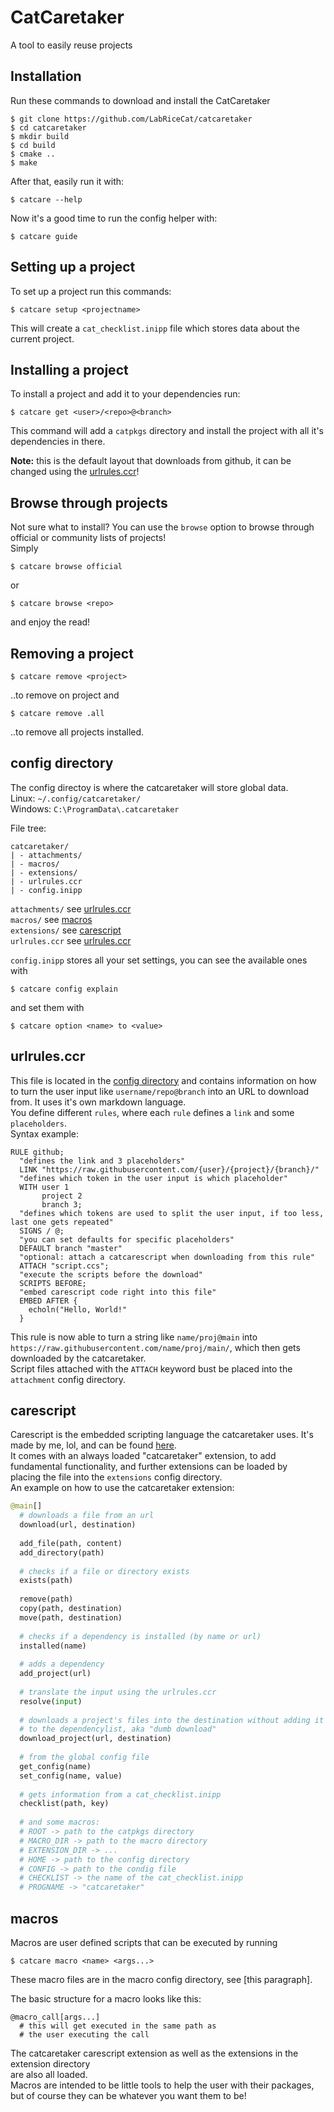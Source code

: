 # CatCaretaker
A tool to easily reuse projects

## Installation
Run these commands to download and install the CatCaretaker
```
$ git clone https://github.com/LabRiceCat/catcaretaker
$ cd catcaretaker
$ mkdir build
$ cd build
$ cmake ..
$ make
```

After that, easily run it with:
```
$ catcare --help
```
Now it's a good time to run the config helper with:
```
$ catcare guide
```

## Setting up a project
To set up a project run this commands:
```
$ catcare setup <projectname>
```
This will create a `cat_checklist.inipp` file which stores data about the current project.

## Installing a project
To install a project and add it to your dependencies run:
```
$ catcare get <user>/<repo>@<branch>
```
This command will add a `catpkgs` directory and install the project with all it's dependencies in there.

**Note:** this is the default layout that downloads from github, it can be changed using the [urlrules.ccr]()!

## Browse through projects
Not sure what to install? You can use the `browse` option to browse through official or community lists of projects!  
Simply
```
$ catcare browse official
```
or
```
$ catcare browse <repo>
```
and enjoy the read!

## Removing a project
```
$ catcare remove <project>
```
..to remove on project and
```
$ catcare remove .all
```
..to remove all projects installed.

## config directory
The config directoy is where the catcaretaker will store global data.  
Linux: `~/.config/catcaretaker/`  
Windows: `C:\ProgramData\.catcaretaker` 

File tree:
```
catcaretaker/
| - attachments/
| - macros/
| - extensions/
| - urlrules.ccr
| - config.inipp
``` 
`attachments/` see [urlrules.ccr]()  
`macros/` see [macros]()  
`extensions/` see [carescript]()  
`urlrules.ccr` see [urlrules.ccr]()  

`config.inipp` stores all your set settings, you can see the available ones with
```
$ catcare config explain
```
and set them with
```
$ catcare option <name> to <value>
```

## urlrules.ccr
This file is located in the [config directory]() and contains information on how to turn the user input like
`username/repo@branch` into an URL to download from. It uses it's own markdown language.  
You define different `rules`, where each `rule` defines a `link` and some `placeholders`.  
Syntax example:
```
RULE github;
  "defines the link and 3 placeholders"
  LINK "https://raw.githubusercontent.com/{user}/{project}/{branch}/"
  "defines which token in the user input is which placeholder"
  WITH user 1
       project 2
       branch 3;
  "defines which tokens are used to split the user input, if too less, last one gets repeated"
  SIGNS / @;
  "you can set defaults for specific placeholders"
  DEFAULT branch "master"
  "optional: attach a catcarescript when downloading from this rule"
  ATTACH "script.ccs";
  "execute the scripts before the download"
  SCRIPTS BEFORE; 
  "embed carescript code right into this file"
  EMBED AFTER {
    echoln("Hello, World!"
  }
```
This rule is now able to turn a string like `name/proj@main` into   
`https://raw.githubusercontent.com/name/proj/main/`, which then gets downloaded by the catcaretaker.  
Script files attached with the `ATTACH` keyword bust be placed into the `attachment` config directory.

## carescript
Carescript is the embedded scripting language the catcaretaker uses. It's made by me, lol, and can be found [here]().  
It comes with an always loaded "catcaretaker" extension, to add fundamental functionality, and further extensions can be loaded by  
placing the file into the `extensions` config directory.  
An example on how to use the catcaretaker extension:
```py
@main[]
  # downloads a file from an url
  download(url, destination)
  
  add_file(path, content)
  add_directory(path)
  
  # checks if a file or directory exists
  exists(path)
  
  remove(path)
  copy(path, destination)
  move(path, destination)
  
  # checks if a dependency is installed (by name or url)
  installed(name)
  
  # adds a dependency
  add_project(url)
  
  # translate the input using the urlrules.ccr
  resolve(input)
  
  # downloads a project's files into the destination without adding it
  # to the dependencylist, aka "dumb download" 
  download_project(url, destination)
  
  # from the global config file
  get_config(name)
  set_config(name, value)
  
  # gets information from a cat_checklist.inipp
  checklist(path, key)
  
  # and some macros:
  # ROOT -> path to the catpkgs directory
  # MACRO_DIR -> path to the macro directory
  # EXTENSION_DIR -> ...
  # HOME -> path to the config directory
  # CONFIG -> path to the condig file
  # CHECKLIST -> the name of the cat_checklist.inipp
  # PROGNAME -> "catcaretaker"
```

## macros
Macros are user defined scripts that can be executed by running
```
$ catcare macro <name> <args...>
```
These macro files are in the macro config directory, see [this paragraph].  

The basic structure for a macro looks like this:
```
@macro_call[args...]
  # this will get executed in the same path as
  # the user executing the call
```
The catcaretaker carescript extension as well as the extensions in the extension directory  
are also all loaded.  
Macros are intended to be little tools to help the user with their packages, but of course
they can be whatever you want them to be!
